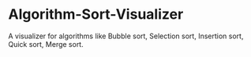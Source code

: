 # Algorithm-Sort-Visualizer
A visualizer for algorithms like Bubble sort, Selection sort, Insertion sort, Quick sort, Merge sort.
